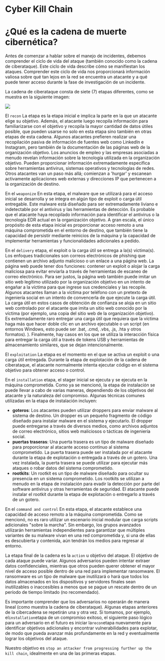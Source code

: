 # Cyber Kill Chain

# **¿Qué es la cadena de muerte cibernética?**

Antes de comenzar a hablar sobre el manejo de incidentes, debemos comprender el ciclo de vida del ataque (también conocido como la cadena de ciberataque). Este ciclo de vida describe cómo se manifiestan los ataques. Comprender este ciclo de vida nos proporcionará información valiosa sobre qué tan lejos en la red se encuentra un atacante y a qué puede tener acceso durante la fase de investigación de un incidente.

La cadena de ciberataque consta de siete (7) etapas diferentes, como se muestra en la siguiente imagen:

![](https://academy.hackthebox.com/storage/modules/148/Cyber_kill_chain.png)

El `recon` La etapa es la etapa inicial e implica la parte en la que un atacante elige su objetivo. Además, el atacante luego recopila información para familiarizarse con el objetivo y recopila la mayor cantidad de datos útiles posible, que pueden usarse no solo en esta etapa sino también en otras etapas de esta cadena. Algunos atacantes prefieren realizar una recopilación pasiva de información de fuentes web como LinkedIn e Instagram, pero también de la documentación de las páginas web de la organización objetivo. Los anuncios de empleo y las empresas asociadas a menudo revelan información sobre la tecnología utilizada en la organización objetivo. Pueden proporcionar información extremadamente específica sobre herramientas antivirus, sistemas operativos y tecnologías de redes. Otros atacantes van un paso más allá; comienzan a 'hurgar' y escanean activamente aplicaciones web externas y direcciones IP que pertenecen a la organización de destino.

En el `weaponize` En esta etapa, el malware que se utilizará para el acceso inicial se desarrolla y se integra en algún tipo de exploit o carga útil entregable. Este malware está diseñado para ser extremadamente liviano e indetectable por el antivirus y las herramientas de detección. Es probable que el atacante haya recopilado información para identificar el antivirus o la tecnología EDR actual en la organización objetivo. A gran escala, el único propósito de esta etapa inicial es proporcionar acceso remoto a una máquina comprometida en el entorno de destino, que también tiene la capacidad de persistir mediante reinicios de la máquina y la capacidad de implementar herramientas y funcionalidades adicionales a pedido.

En el `delivery` etapa, el exploit o la carga útil se entrega a la(s) víctima(s). Los enfoques tradicionales son correos electrónicos de phishing que contienen un archivo adjunto malicioso o un enlace a una página web. La página web puede tener dos funciones: contener un exploit o alojar la carga maliciosa para evitar enviarla a través de herramientas de escaneo de correo electrónico. Para ser justos, la página web también puede imitar un sitio web legítimo utilizado por la organización objetivo en un intento de engañar a la víctima para que ingrese sus credenciales y las recopile. Algunos atacantes llaman a la víctima por teléfono con un pretexto de ingeniería social en un intento de convencerla de que ejecute la carga útil. La carga útil en estos casos de obtención de confianza se aloja en un sitio web controlado por el atacante que imita un sitio web conocido por la víctima (por ejemplo, una copia del sitio web de la organización objetivo). Es extremadamente raro entregar una carga útil que requiera que la víctima haga más que hacer doble clic en un archivo ejecutable o un script (en entornos Windows, esto puede ser .bat, .cmd, .vbs, .js, .hta y otros formatos). ). Finalmente, hay casos en los que se utiliza la interacción física para entregar la carga útil a través de tokens USB y herramientas de almacenamiento similares, que se dejan intencionalmente.

El `exploitation` La etapa es el momento en el que se activa un exploit o una carga útil entregada. Durante la etapa de explotación de la cadena de ciberataque, el atacante normalmente intenta ejecutar código en el sistema objetivo para obtener acceso o control.

En el `installation` etapa, el stager inicial se ejecuta y se ejecuta en la máquina comprometida. Como ya se mencionó, la etapa de instalación se puede llevar a cabo de varias maneras, dependiendo de los objetivos del atacante y la naturaleza del compromiso. Algunas técnicas comunes utilizadas en la etapa de instalación incluyen:

- **goteros**: Los atacantes pueden utilizar droppers para enviar malware al sistema de destino. Un dropper es un pequeño fragmento de código diseñado para instalar malware en el sistema y ejecutarlo. El dropper puede entregarse a través de diversos medios, como archivos adjuntos de correo electrónico, sitios web maliciosos o tácticas de ingeniería social.
- **puertas traseras**: Una puerta trasera es un tipo de malware diseñado para proporcionar al atacante acceso continuo al sistema comprometido. La puerta trasera puede ser instalada por el atacante durante la etapa de explotación o entregada a través de un gotero. Una vez instalada, la puerta trasera se puede utilizar para ejecutar más ataques o robar datos del sistema comprometido.
- **rootkits**: Un rootkit es un tipo de malware diseñado para ocultar su presencia en un sistema comprometido. Los rootkits se utilizan a menudo en la etapa de instalación para evadir la detección por parte del software antivirus y otras herramientas de seguridad. El atacante puede instalar el rootkit durante la etapa de explotación o entregarlo a través de un gotero.

En el `command and control` En esta etapa, el atacante establece una capacidad de acceso remoto a la máquina comprometida. Como se mencionó, no es raro utilizar un escenario inicial modular que carga scripts adicionales "sobre la marcha". Sin embargo, los grupos avanzados utilizarán herramientas independientes para garantizar que múltiples variantes de su malware vivan en una red comprometida y, si una de ellas es descubierta y contenida, aún tendrán los medios para regresar al entorno.

La etapa final de la cadena es la `action` u objetivo del ataque. El objetivo de cada ataque puede variar. Algunos adversarios pueden intentar extraer datos confidenciales, mientras que otros pueden querer obtener el mayor nivel de acceso posible dentro de una red para implementar ransomware. El ransomware es un tipo de malware que inutilizará o hará que todos los datos almacenados en los dispositivos y servidores finales sean inutilizables o inaccesibles a menos que se pague un rescate dentro de un período de tiempo limitado (no recomendado).

Es importante comprender que los adversarios no operarán de manera lineal (como muestra la cadena de ciberataque). Algunas etapas anteriores de la cibercadena se repetirán una y otra vez. Si tomamos, por ejemplo, el`installation`etapa de un compromiso exitoso, el siguiente paso lógico para un adversario en el futuro es iniciar la`recon`etapa nuevamente para identificar objetivos adicionales y encontrar vulnerabilidades para explotar, de modo que pueda avanzar más profundamente en la red y eventualmente lograr los objetivos del ataque.

Nuestro objetivo es `stop an attacker from progressing further up the kill chain`, idealmente en una de las primeras etapas.